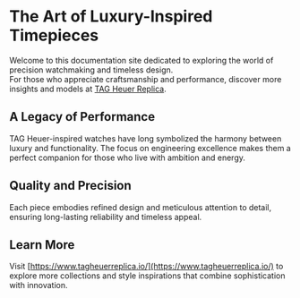 # The Art of Luxury-Inspired Timepieces

Welcome to this documentation site dedicated to exploring the world of precision watchmaking and timeless design.  
For those who appreciate craftsmanship and performance, discover more insights and models at [TAG Heuer Replica](https://www.tagheuerreplica.io/).

## A Legacy of Performance
TAG Heuer-inspired watches have long symbolized the harmony between luxury and functionality. The focus on engineering excellence makes them a perfect companion for those who live with ambition and energy.

## Quality and Precision
Each piece embodies refined design and meticulous attention to detail, ensuring long-lasting reliability and timeless appeal.

## Learn More
Visit [https://www.tagheuerreplica.io/](https://www.tagheuerreplica.io/) to explore more collections and style inspirations that combine sophistication with innovation.
